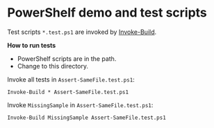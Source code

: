 # PowerShelf demo and test scripts

Test scripts `*.test.ps1` are invoked by [Invoke-Build](https://github.com/nightroman/Invoke-Build).

**How to run tests**

- PowerShelf scripts are in the path.
- Change to this directory.

Invoke all tests in `Assert-SameFile.test.ps1`:

    Invoke-Build * Assert-SameFile.test.ps1

Invoke `MissingSample` in `Assert-SameFile.test.ps1`:

    Invoke-Build MissingSample Assert-SameFile.test.ps1
